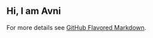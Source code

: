 ## Hi, I am Avni


For more details see [GitHub Flavored Markdown](https://guides.github.com/features/mastering-markdown/).
